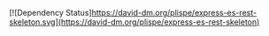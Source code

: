 [![Dependency Status]https://david-dm.org/plispe/express-es-rest-skeleton.svg](https://david-dm.org/plispe/express-es-rest-skeleton)
